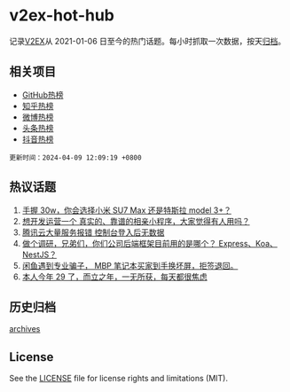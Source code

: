 # v2ex-hot-hub

 记录[V2EX](https://www.v2ex.com/)从 2021-01-06 日至今的热门话题。每小时抓取一次数据，按天[归档](archives)。
 
 ## 相关项目

- [GitHub热榜](https://github.com/snaildev/github-hot-hub)
- [知乎热榜](https://github.com/snaildev/zhihu-hot-hub)
- [微博热榜](https://github.com/snaildev/weibo-hot-hub)
- [头条热榜](https://github.com/snaildev/toutiao-hot-hub)
- [抖音热榜](https://github.com/snaildev/douyin-hot-hub)


 `更新时间：2024-04-09 12:09:19 +0800`

## 热议话题

1. [手握 30w，你会选择小米 SU7 Max 还是特斯拉 model 3+？](https://www.v2ex.com/t/1030628)
1. [想开发运营一个 真实的、靠谱的相亲小程序，大家觉得有人用吗？](https://www.v2ex.com/t/1030625)
1. [腾讯云大量服务报错 控制台登入后无数据](https://www.v2ex.com/t/1030613)
1. [做个调研，兄弟们，你们公司后端框架目前用的是哪个？ Express、Koa、NestJS？](https://www.v2ex.com/t/1030668)
1. [闲鱼遇到专业骗子， MBP 笔记本买家到手换坏屏，拒签退回。](https://www.v2ex.com/t/1030568)
1. [本人今年 29 了，而立之年，一无所获，每天都很焦虑](https://www.v2ex.com/t/1030575)

## 历史归档

[archives](archives)

## License

See the [LICENSE](LICENSE) file for license rights and limitations (MIT).

